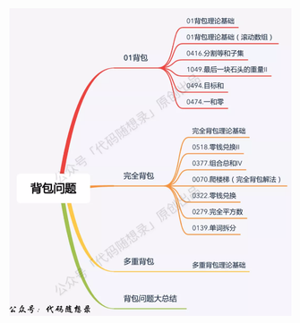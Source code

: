 <img src="https://raw.githubusercontent.com/DaiDuncan/PicUploader/main/img2/20210401195728.webp" alt="图片" style="zoom:67%;" />